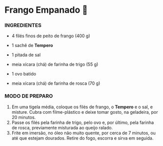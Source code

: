 # Frango Empanado :chicken:

### INGREDIENTES

- 4 filés finos de peito de frango (400 g)

- 1 sachê de **Tempero**

- 1 pitada de sal

- meia xícara (chá) de farinha de trigo (55 g)

- 1 ovo batido

- meia xícara (chá) de farinha de rosca (70 g)

  

### MODO DE PREPARO

1. Em uma tigela média, coloque os filés de frango, o **Tempero** e o sal, e misture. Cubra com filme-plástico e deixe tomar gosto, na geladeira, por 20 minutos.
2. Passe os filés pela farinha de trigo, pelo ovo e, por último, pela farinha de rosca, previamente misturada ao queijo ralado.
3. Frite em imersão, no óleo não muito quente, por cerca de 7 minutos, ou até que estejam dourados. Retire do fogo, escorra e sirva em seguida.

 
